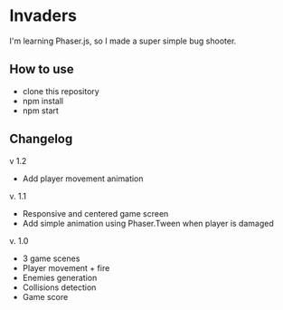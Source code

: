 # Invaders

I'm learning Phaser.js, so I made a super simple bug shooter.

## How to use
- clone this repository
- npm install
- npm start

## Changelog

v 1.2

- Add player movement animation

v. 1.1

- Responsive and centered game screen
- Add simple animation using Phaser.Tween when player is damaged


v. 1.0

- 3 game scenes
- Player movement + fire
- Enemies generation
- Collisions detection
- Game score
